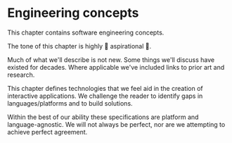 # Engineering concepts

This chapter contains software engineering concepts.

The tone of this chapter is highly 🌟 aspirational 🌟.

Much of what we'll describe is not new. Some things we'll discuss have existed for decades. Where applicable we've included links to prior art and research.

This chapter defines technologies that we feel aid in the creation of interactive applications. We challenge the reader to identify gaps in languages/platforms and to build solutions.

Within the best of our ability these specifications are platform and language-agnostic. We will not always be perfect, nor are we attempting to achieve perfect agreement.

<!--

LGTM:
- featherless
- larche

-->
